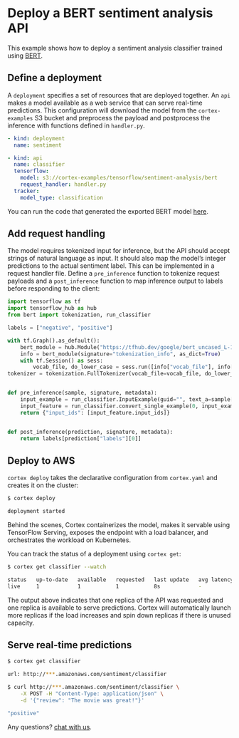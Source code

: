 # Deploy a BERT sentiment analysis API

This example shows how to deploy a sentiment analysis classifier trained using [BERT](https://github.com/google-research/bert).

## Define a deployment

A `deployment` specifies a set of resources that are deployed together. An `api` makes a model available as a web service that can serve real-time predictions. This configuration will download the model from the `cortex-examples` S3 bucket and preprocess the payload and postprocess the inference with functions defined in `handler.py`.

```yaml
- kind: deployment
  name: sentiment

- kind: api
  name: classifier
  tensorflow:
    model: s3://cortex-examples/tensorflow/sentiment-analysis/bert
    request_handler: handler.py
  tracker:
    model_type: classification
```

<!-- CORTEX_VERSION_MINOR -->
You can run the code that generated the exported BERT model [here](https://colab.research.google.com/github/cortexlabs/cortex/blob/master/examples/tensorflow/sentiment-analysis/bert.ipynb).


## Add request handling

The model requires tokenized input for inference, but the API should accept strings of natural language as input. It should also map the model’s integer predictions to the actual sentiment label. This can be implemented in a request handler file. Define a `pre_inference` function to tokenize request payloads and a `post_inference` function to map inference output to labels before responding to the client:

```python
import tensorflow as tf
import tensorflow_hub as hub
from bert import tokenization, run_classifier

labels = ["negative", "positive"]

with tf.Graph().as_default():
    bert_module = hub.Module("https://tfhub.dev/google/bert_uncased_L-12_H-768_A-12/1")
    info = bert_module(signature="tokenization_info", as_dict=True)
    with tf.Session() as sess:
        vocab_file, do_lower_case = sess.run([info["vocab_file"], info["do_lower_case"]])
tokenizer = tokenization.FullTokenizer(vocab_file=vocab_file, do_lower_case=do_lower_case)


def pre_inference(sample, signature, metadata):
    input_example = run_classifier.InputExample(guid="", text_a=sample["review"], label=0)
    input_feature = run_classifier.convert_single_example(0, input_example, [0, 1], 128, tokenizer)
    return {"input_ids": [input_feature.input_ids]}


def post_inference(prediction, signature, metadata):
    return labels[prediction["labels"][0]]
```

## Deploy to AWS

`cortex deploy` takes the declarative configuration from `cortex.yaml` and creates it on the cluster:

```bash
$ cortex deploy

deployment started
```

Behind the scenes, Cortex containerizes the model, makes it servable using TensorFlow Serving, exposes the endpoint with a load balancer, and orchestrates the workload on Kubernetes.

You can track the status of a deployment using `cortex get`:

```bash
$ cortex get classifier --watch

status   up-to-date   available   requested   last update   avg latency
live     1            1           1           8s            -
```

The output above indicates that one replica of the API was requested and one replica is available to serve predictions. Cortex will automatically launch more replicas if the load increases and spin down replicas if there is unused capacity.

## Serve real-time predictions

```bash
$ cortex get classifier

url: http://***.amazonaws.com/sentiment/classifier

$ curl http://***.amazonaws.com/sentiment/classifier \
    -X POST -H "Content-Type: application/json" \
    -d '{"review": "The movie was great!"}'

"positive"
```

Any questions? [chat with us](https://gitter.im/cortexlabs/cortex).
